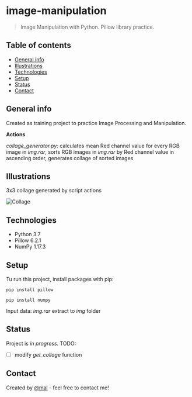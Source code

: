 # image-manipulation
> Image Manipulation with Python. Pillow library practice.

## Table of contents
* [General info](#general-info)
* [Illustrations](#illustrations)
* [Technologies](#technologies)
* [Setup](#setup)
* [Status](#status)
* [Contact](#contact)

## General info
Created as training project to practice Image Processing and Manipulation. 

**Actions**

*collage_generator.py:* calculates mean Red channel value for every RGB image in *img.rar*, sorts RGB images in *img.rar* by Red channel value in ascending order, generates collage of sorted images 

## Illustrations
3x3 collage generated by script actions

![Collage](C:\Users\Lenovo\collage.png)

## Technologies
* Python 3.7
* Pillow 6.2.1
* NumPy 1.17.3


## Setup
Tu run this project, install packages with pip: 

`pip install pillow`

`pip install numpy`

Input data: *img.rar* extract to *img* folder

## Status
Project is _in progress_. TODO: 
- [ ] modify *get_collage* function

## Contact
Created by [@mal](https://www.linkedin.com/in/malwina-kotowicz/) - feel free to contact me!
